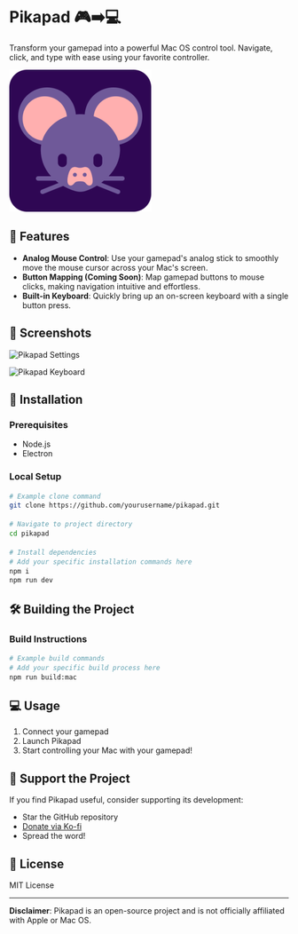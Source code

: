 # Pikapad 🎮➡️💻

Transform your gamepad into a powerful Mac OS control tool. Navigate, click, and type with ease using your favorite controller.

![Pikapad Banner](build/256x256.png)

## 🌟 Features

- **Analog Mouse Control**: Use your gamepad's analog stick to smoothly move the mouse cursor across your Mac's screen.
- **Button Mapping (Coming Soon)**: Map gamepad buttons to mouse clicks, making navigation intuitive and effortless.
- **Built-in Keyboard**: Quickly bring up an on-screen keyboard with a single button press.

## 📸 Screenshots

![Pikapad Settings](./screenshot/settings.png)

![Pikapad Keyboard](./screenshot/keyboard.png)

## 🚀 Installation

### Prerequisites

- Node.js
- Electron

### Local Setup

<!-- Provide step-by-step instructions for setting up the project locally -->

```bash
# Example clone command
git clone https://github.com/yourusername/pikapad.git

# Navigate to project directory
cd pikapad

# Install dependencies
# Add your specific installation commands here
npm i
npm run dev
```

## 🛠️ Building the Project

### Build Instructions

<!-- Detailed instructions on how to build the project from source -->

```bash
# Example build commands
# Add your specific build process here
npm run build:mac
```

## 💻 Usage

<!-- Provide basic usage instructions -->

1. Connect your gamepad
2. Launch Pikapad
3. Start controlling your Mac with your gamepad!

## 💖 Support the Project

If you find Pikapad useful, consider supporting its development:

- Star the GitHub repository
- [Donate via Ko-fi](https://ko-fi.com/xbracey)
- Spread the word!

## 📄 License

MIT License

---

**Disclaimer**: Pikapad is an open-source project and is not officially affiliated with Apple or Mac OS.
